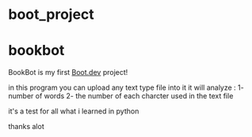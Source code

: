 # boot_project
# bookbot

BookBot is my first [Boot.dev](https://www.boot.dev) project!

in this program you can upload any text type file into it 
it will analyze :
1- number of words
2- the number of each charcter used in the text file

it's a test for all what i learned in python

thanks alot 
